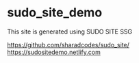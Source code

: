 # sudo_site_demo
This site is generated using SUDO SITE SSG

https://github.com/sharadcodes/sudo_site/
https://sudositedemo.netlify.com
